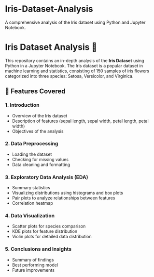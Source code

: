 # Iris-Dataset-Analysis
A comprehensive analysis of the Iris dataset using Python and Jupyter Notebook.
# Iris Dataset Analysis 🌸

This repository contains an in-depth analysis of the **Iris Dataset** using Python in a Jupyter Notebook.
The Iris dataset is a popular dataset in machine learning and statistics, consisting of 150 samples of iris flowers categorized into three species: Setosa, Versicolor, and Virginica.

## 📌 Features Covered
### 1. **Introduction**
   - Overview of the Iris dataset
   - Description of features (sepal length, sepal width, petal length, petal width)
   - Objectives of the analysis

### 2. **Data Preprocessing**
   - Loading the dataset
   - Checking for missing values
   - Data cleaning and formatting

### 3. **Exploratory Data Analysis (EDA)**
   - Summary statistics
   - Visualizing distributions using histograms and box plots
   - Pair plots to analyze relationships between features
   - Correlation heatmap

### 4. **Data Visualization**
   - Scatter plots for species comparison
   - KDE plots for feature distribution
   - Violin plots for detailed data distribution

### 5. **Conclusions and Insights**
   - Summary of findings
   - Best performing model
   - Future improvements
